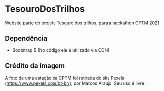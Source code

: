 # TesouroDosTrilhos
Website parte do projeto Tesouro dos trilhos, para a hackathon CPTM 2021

## Dependência

- Bootstrap 5 (No código ele é utilizado via CDN)

## Crédito da imagem 

A foto de uma estação da CPTM foi retirada do site Pexels (https://www.pexels.com/pt-br/), por Marcos Araujo. Seu uso é livre.

